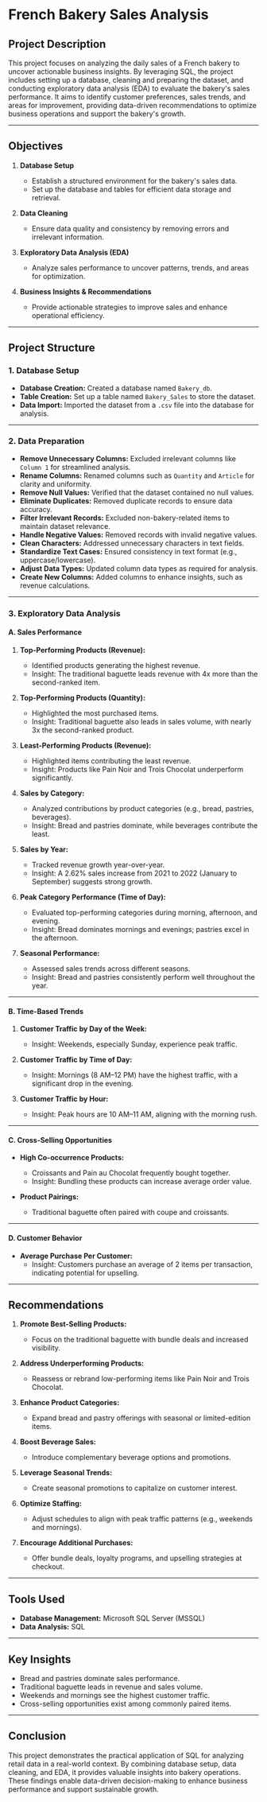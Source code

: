 # French Bakery Sales Analysis  

## Project Description  
This project focuses on analyzing the daily sales of a French bakery to uncover actionable business insights. By leveraging SQL, the project includes setting up a database, cleaning and preparing the dataset, and conducting exploratory data analysis (EDA) to evaluate the bakery's sales performance. It aims to identify customer preferences, sales trends, and areas for improvement, providing data-driven recommendations to optimize business operations and support the bakery's growth.  

---

## Objectives  
1. **Database Setup**  
   - Establish a structured environment for the bakery's sales data.  
   - Set up the database and tables for efficient data storage and retrieval.  

2. **Data Cleaning**  
   - Ensure data quality and consistency by removing errors and irrelevant information.  

3. **Exploratory Data Analysis (EDA)**  
   - Analyze sales performance to uncover patterns, trends, and areas for optimization.  

4. **Business Insights & Recommendations**  
   - Provide actionable strategies to improve sales and enhance operational efficiency.  

---

## Project Structure  

### 1. Database Setup  
- **Database Creation:** Created a database named `Bakery_db`.  
- **Table Creation:** Set up a table named `Bakery_Sales` to store the dataset.  
- **Data Import:** Imported the dataset from a `.csv` file into the database for analysis.  

---

### 2. Data Preparation  
- **Remove Unnecessary Columns:** Excluded irrelevant columns like `Column 1` for streamlined analysis.  
- **Rename Columns:** Renamed columns such as `Quantity` and `Article` for clarity and uniformity.  
- **Remove Null Values:** Verified that the dataset contained no null values.  
- **Eliminate Duplicates:** Removed duplicate records to ensure data accuracy.  
- **Filter Irrelevant Records:** Excluded non-bakery-related items to maintain dataset relevance.  
- **Handle Negative Values:** Removed records with invalid negative values.  
- **Clean Characters:** Addressed unnecessary characters in text fields.  
- **Standardize Text Cases:** Ensured consistency in text format (e.g., uppercase/lowercase).  
- **Adjust Data Types:** Updated column data types as required for analysis.  
- **Create New Columns:** Added columns to enhance insights, such as revenue calculations.  

---

### 3. Exploratory Data Analysis  

#### A. Sales Performance  
1. **Top-Performing Products (Revenue):**  
   - Identified products generating the highest revenue.  
   - Insight: The traditional baguette leads revenue with 4x more than the second-ranked item.  

2. **Top-Performing Products (Quantity):**  
   - Highlighted the most purchased items.  
   - Insight: Traditional baguette also leads in sales volume, with nearly 3x the second-ranked product.  

3. **Least-Performing Products (Revenue):**  
   - Highlighted items contributing the least revenue.  
   - Insight: Products like Pain Noir and Trois Chocolat underperform significantly.  

4. **Sales by Category:**  
   - Analyzed contributions by product categories (e.g., bread, pastries, beverages).  
   - Insight: Bread and pastries dominate, while beverages contribute the least.  

5. **Sales by Year:**  
   - Tracked revenue growth year-over-year.  
   - Insight: A 2.62% sales increase from 2021 to 2022 (January to September) suggests strong growth.  

6. **Peak Category Performance (Time of Day):**  
   - Evaluated top-performing categories during morning, afternoon, and evening.  
   - Insight: Bread dominates mornings and evenings; pastries excel in the afternoon.  

7. **Seasonal Performance:**  
   - Assessed sales trends across different seasons.  
   - Insight: Bread and pastries consistently perform well throughout the year.  

---

#### B. Time-Based Trends  
1. **Customer Traffic by Day of the Week:**  
   - Insight: Weekends, especially Sunday, experience peak traffic.  

2. **Customer Traffic by Time of Day:**  
   - Insight: Mornings (8 AM–12 PM) have the highest traffic, with a significant drop in the evening.  

3. **Customer Traffic by Hour:**  
   - Insight: Peak hours are 10 AM–11 AM, aligning with the morning rush.  

---

#### C. Cross-Selling Opportunities  
- **High Co-occurrence Products:**  
   - Croissants and Pain au Chocolat frequently bought together.  
   - Insight: Bundling these products can increase average order value.  

- **Product Pairings:**  
   - Traditional baguette often paired with coupe and croissants.  

---

#### D. Customer Behavior  
- **Average Purchase Per Customer:**  
   - Insight: Customers purchase an average of 2 items per transaction, indicating potential for upselling.  

---

## Recommendations  

1. **Promote Best-Selling Products:**  
   - Focus on the traditional baguette with bundle deals and increased visibility.  

2. **Address Underperforming Products:**  
   - Reassess or rebrand low-performing items like Pain Noir and Trois Chocolat.  

3. **Enhance Product Categories:**  
   - Expand bread and pastry offerings with seasonal or limited-edition items.  

4. **Boost Beverage Sales:**  
   - Introduce complementary beverage options and promotions.  

5. **Leverage Seasonal Trends:**  
   - Create seasonal promotions to capitalize on customer interest.  

6. **Optimize Staffing:**  
   - Adjust schedules to align with peak traffic patterns (e.g., weekends and mornings).  

7. **Encourage Additional Purchases:**  
   - Offer bundle deals, loyalty programs, and upselling strategies at checkout.  

---

## Tools Used  
- **Database Management:** Microsoft SQL Server (MSSQL)  
- **Data Analysis:** SQL  

---

## Key Insights  
- Bread and pastries dominate sales performance.  
- Traditional baguette leads in revenue and sales volume.  
- Weekends and mornings see the highest customer traffic.  
- Cross-selling opportunities exist among commonly paired items.  

---

## Conclusion  
This project demonstrates the practical application of SQL for analyzing retail data in a real-world context. By combining database setup, data cleaning, and EDA, it provides valuable insights into bakery operations. These findings enable data-driven decision-making to enhance business performance and support sustainable growth.  

